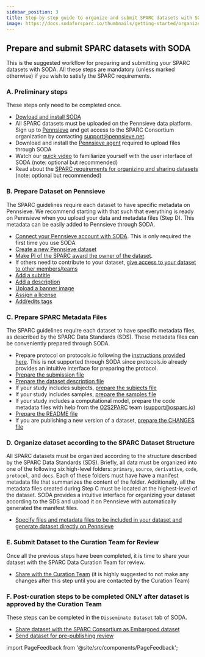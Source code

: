 ```yaml
---
sidebar_position: 3
title: Step-by-step guide to organize and submit SPARC datasets with SODA for SPARC
image: https://docs.sodaforsparc.io/thumbnails/getting-started/organize-and-submit-a-new-sparc-dataset-with-soda.png
---
```


## Prepare and submit SPARC datasets with SODA

This is the suggested workflow for preparing and submitting your SPARC datasets with SODA. All these steps are mandatory (unless marked otherwise) if you wish to satisfy the SPARC requirements.

### A. Preliminary steps

These steps only need to be completed once.

- <a href="../getting-started/download-soda" target="\_blank"> Dowload and install SODA </a>
- All SPARC datasets must be uploaded on the Pennsieve data platform. Sign up to [Pennsieve](https://app.pennsieve.net/) and get access to the SPARC Consortium organization by contacting support@pennsieve.net.
- Download and install the [Pennsieve agent](https://docs.pennsieve.io/docs/the-pennsieve-agent) required to upload files through SODA
- Watch our [quick video](../getting-started/user-interface) to familiarize yourself with the user interface of SODA (note: optional but recommended)
- Read about the [SPARC requirements for organizing and sharing datasets](https://sparc.science/help/7k8nEPuw3FjOq2HuS8OVsd) (note: optional but recommended)

### B. Prepare Dataset on Pennsieve

The SPARC guidelines require each dataset to have specific metadata on Pennsieve. We recommend starting with that such that everything is ready on Pennsieve when you upload your data and metadata files (Step D). This metadata can be easily added to Pennsieve through SODA.

- [Connect your Pennsieve account with SODA](../manage-dataset/connect-your-pennsieve-account-with-soda). This is only required the first time you use SODA
- [Create a new Pennsieve dataset](../manage-dataset/create-a-new-dataset)
- [Make PI of the SPARC award the owner of the dataset](../manage-dataset/make-pi-owner-of-dataset).
- If others need to contribute to your dataset, [give access to your dataset to other members/teams](../manage-dataset/add-edit-permissions)
- [Add a subtitle](../manage-dataset/add-edit-subtitle)
- [Add a description](../manage-dataset/add-edit-description)
- [Upload a banner image](../manage-dataset/upload-a-banner-image)
- [Assign a license](../manage-dataset/assign-a-license)
- [Add/edits tags](../manage-dataset/add-edit-tags)

### C. Prepare SPARC Metadata Files

The SPARC guidelines require each dataset to have specific metadata files, as described by the SPARC Data Standards (SDS). These metadata files can be conveniently prepared through SODA.

- Prepare protocol on protocols.io following the [instructions provided here](https://sparc.science/help/1slXZSS2XtTYQsdY6mEJi5). This is not supported through SODA since protocols.io already provides an intuitive interface for preparing the protocol.
- [Prepare the submission file](../prepare-metadata/create-submission)
- [Prepare the dataset description file](../prepare-metadata/create-dataset-description)
- If your study includes subjects, [prepare the subjects file](../prepare-metadata/create-subjects)
- If your study includes samples, [prepare the samples file](../prepare-metadata/create-samples)
- If your study includes a computational model, prepare the code metadata files with help from the [O2S2PARC](https://osparc.io/) team (support@osparc.io)
- [Prepare the README file](../prepare-metadata/create-readme)
- If you are publishing a new version of a dataset, [prepare the CHANGES file](../prepare-metadata/create-changes)

### D. Organize dataset according to the SPARC Dataset Structure

All SPARC datasets must be organized according to the structure described by the SPARC Data Standards (SDS). Briefly, all data must be organized into one of the following six high-level folders: `primary`, `source`, `derivative`, `code`, `protocol`, and `docs`. Each of these folders must have have a manifest metadata file that summarizes the content of the folder. Additionally, all the metadata files created during Step C must be located at the highest-level of the dataset. SODA provides a intuitive interface for organizing your dataset according to the SDS and upload it on Pennsieve with automatically generated the manifest files.

- [Specify files and metadata files to be included in your dataset and generate dataset directly on Pennsieve](../prepare-dataset/organize-dataset)

### E. Submit Dataset to the Curation Team for Review

Once all the previous steps have been completed, it is time to share your dataset with the SPARC Data Curation Team for review.

- [Share with the Curation Team](../disseminate-dataset/share-with-curation-team) (it is highly suggested to not make any changes after this step until you are contacted by the Curation Team)

### F. Post-curation steps to be completed ONLY after dataset is approved by the Curation Team

These steps can be completed in the `Disseminate Dataset` tab of SODA.

- [Share dataset with the SPARC Consortium as Embargoed dataset](../disseminate-dataset/share-with-sparc-consortium)
- [Send dataset for pre-publishing review](../disseminate-dataset/submit-for-pre-publishing-review)

import PageFeedback from '@site/src/components/PageFeedback';

<PageFeedback />
